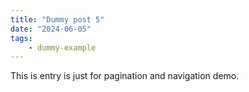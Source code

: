 ```yaml
---
title: "Dummy post 5"
date: "2024-06-05"
tags:
    - dummy-example
---
```


This is entry is just for pagination and navigation demo.